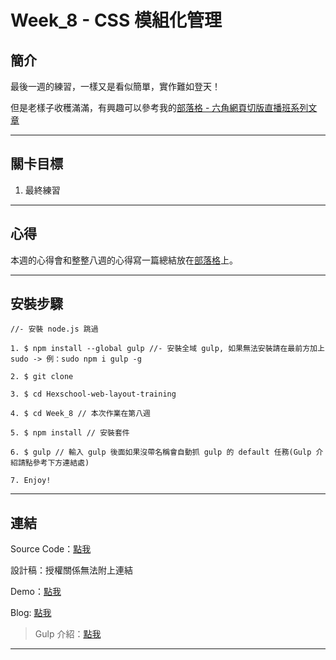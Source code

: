 # Week_8 - CSS 模組化管理

## 簡介

最後一週的練習，一樣又是看似簡單，實作難如登天！

但是老樣子收穫滿滿，有興趣可以參考我的[部落格 - 六角網頁切版直播班系列文章](https://rexhung0302.github.io/categories/Code/%E5%89%8D%E7%AB%AF/Hexschool-Web-Layout-Training-%E5%85%AD%E8%A7%92%E7%B6%B2%E9%A0%81%E5%88%87%E7%89%88%E7%9B%B4%E6%92%AD%E7%8F%AD/)

---

## 關卡目標

1. 最終練習

---

## 心得

本週的心得會和整整八週的心得寫一篇總結放在[部落格](https://rexhung0302.github.io/categories/Code/%E5%89%8D%E7%AB%AF/Hexschool-Web-Layout-Training-%E5%85%AD%E8%A7%92%E7%B6%B2%E9%A0%81%E5%88%87%E7%89%88%E7%9B%B4%E6%92%AD%E7%8F%AD/)上。

---

## 安裝步驟

```
//- 安裝 node.js 跳過

1. $ npm install --global gulp //- 安裝全域 gulp, 如果無法安裝請在最前方加上 sudo -> 例：sudo npm i gulp -g

2. $ git clone 

3. $ cd Hexschool-web-layout-training 

4. $ cd Week_8 // 本次作業在第八週

5. $ npm install // 安裝套件

6. $ gulp // 輸入 gulp 後面如果沒帶名稱會自動抓 gulp 的 default 任務(Gulp 介紹請點參考下方連結處)

7. Enjoy!

```

---

## 連結

Source Code：[點我](https://github.com/RexHung0302/Hexschool-web-layout-training/tree/master/Week_8)

設計稿：授權關係無法附上連結

Demo：[點我](https://rexhung0302.github.io/Hexschool-web-layout-training/Week_8/dist/index.html)

Blog: [點我](https://rexhung0302.github.io/2020/06/05/20200605/)

> Gulp 介紹：[點我](https://rexhung0302.github.io/2020/05/06/20200506/#more)

---
